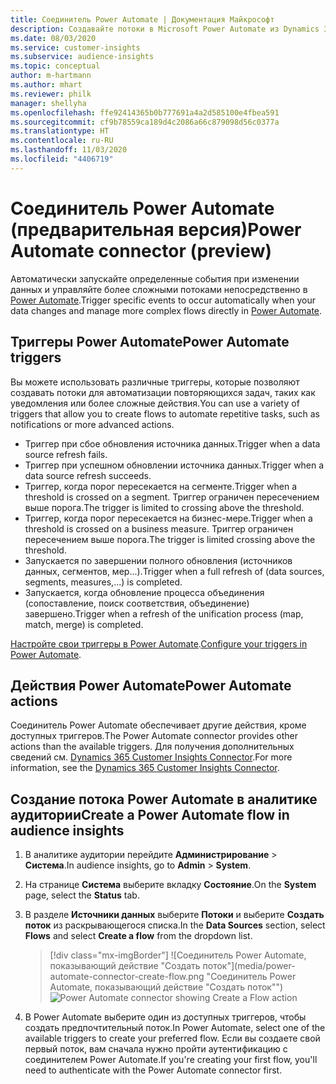 ```yaml
---
title: Соединитель Power Automate | Документация Майкрософт
description: Создавайте потоки в Microsoft Power Automate из Dynamics 365 Customer Insights.
ms.date: 08/03/2020
ms.service: customer-insights
ms.subservice: audience-insights
ms.topic: conceptual
author: m-hartmann
ms.author: mhart
ms.reviewer: philk
manager: shellyha
ms.openlocfilehash: ffe92414365b0b777691a4a2d585100e4fbea591
ms.sourcegitcommit: cf9b78559ca189d4c2086a66c879098d56c0377a
ms.translationtype: HT
ms.contentlocale: ru-RU
ms.lasthandoff: 11/03/2020
ms.locfileid: "4406719"
---
```

# <a name="power-automate-connector-preview"></a><span data-ttu-id="889ee-103">Соединитель Power Automate (предварительная версия)</span><span class="sxs-lookup"><span data-stu-id="889ee-103">Power Automate connector (preview)</span></span>

<span data-ttu-id="889ee-104">Автоматически запускайте определенные события при изменении данных и управляйте более сложными потоками непосредственно в [Power Automate](https://flow.microsoft.com/).</span><span class="sxs-lookup"><span data-stu-id="889ee-104">Trigger specific events to occur automatically when your data changes and manage more complex flows directly in [Power Automate](https://flow.microsoft.com/).</span></span>

## <a name="power-automate-triggers"></a><span data-ttu-id="889ee-105">Триггеры Power Automate</span><span class="sxs-lookup"><span data-stu-id="889ee-105">Power Automate triggers</span></span>

<span data-ttu-id="889ee-106">Вы можете использовать различные триггеры, которые позволяют создавать потоки для автоматизации повторяющихся задач, таких как уведомления или более сложные действия.</span><span class="sxs-lookup"><span data-stu-id="889ee-106">You can use a variety of triggers that allow you to create flows to automate repetitive tasks, such as notifications or more advanced actions.</span></span> 

- <span data-ttu-id="889ee-107">Триггер при сбое обновления источника данных.</span><span class="sxs-lookup"><span data-stu-id="889ee-107">Trigger when a data source refresh fails.</span></span> 
- <span data-ttu-id="889ee-108">Триггер при успешном обновлении источника данных.</span><span class="sxs-lookup"><span data-stu-id="889ee-108">Trigger when a data source refresh succeeds.</span></span>
- <span data-ttu-id="889ee-109">Триггер, когда порог пересекается на сегменте.</span><span class="sxs-lookup"><span data-stu-id="889ee-109">Trigger when a threshold is crossed on a segment.</span></span> <span data-ttu-id="889ee-110">Триггер ограничен пересечением выше порога.</span><span class="sxs-lookup"><span data-stu-id="889ee-110">The trigger is limited to crossing above the threshold.</span></span>
- <span data-ttu-id="889ee-111">Триггер, когда порог пересекается на бизнес-мере.</span><span class="sxs-lookup"><span data-stu-id="889ee-111">Trigger when a threshold is crossed on a business measure.</span></span> <span data-ttu-id="889ee-112">Триггер ограничен пересечением выше порога.</span><span class="sxs-lookup"><span data-stu-id="889ee-112">The trigger is limited crossing above the threshold.</span></span>
- <span data-ttu-id="889ee-113">Запускается по завершении полного обновления (источников данных, сегментов, мер...).</span><span class="sxs-lookup"><span data-stu-id="889ee-113">Trigger when a full refresh of (data sources, segments, measures,...) is completed.</span></span>
- <span data-ttu-id="889ee-114">Запускается, когда обновление процесса объединения (сопоставление, поиск соответствия, объединение) завершено.</span><span class="sxs-lookup"><span data-stu-id="889ee-114">Trigger when a refresh of the unification process (map, match, merge) is completed.</span></span>

<span data-ttu-id="889ee-115">[Настройте свои триггеры в Power Automate](https://flow.microsoft.com/connectors/shared_customerinsights/dynamics-365-customer-insights-connector/).</span><span class="sxs-lookup"><span data-stu-id="889ee-115">[Configure your triggers in Power Automate](https://flow.microsoft.com/connectors/shared_customerinsights/dynamics-365-customer-insights-connector/).</span></span>

## <a name="power-automate-actions"></a><span data-ttu-id="889ee-116">Действия Power Automate</span><span class="sxs-lookup"><span data-stu-id="889ee-116">Power Automate actions</span></span>
<span data-ttu-id="889ee-117">Соединитель Power Automate обеспечивает другие действия, кроме доступных триггеров.</span><span class="sxs-lookup"><span data-stu-id="889ee-117">The Power Automate connector provides other actions than the available triggers.</span></span> <span data-ttu-id="889ee-118">Для получения дополнительных сведений см. [Dynamics 365 Customer Insights Connector](https://docs.microsoft.com/connectors/customerinsights/).</span><span class="sxs-lookup"><span data-stu-id="889ee-118">For more information, see the [Dynamics 365 Customer Insights Connector](https://docs.microsoft.com/connectors/customerinsights/).</span></span>

## <a name="create-a-power-automate-flow-in-audience-insights"></a><span data-ttu-id="889ee-119">Создание потока Power Automate в аналитике аудитории</span><span class="sxs-lookup"><span data-stu-id="889ee-119">Create a Power Automate flow in audience insights</span></span>

1. <span data-ttu-id="889ee-120">В аналитике аудитории перейдите **Администрирование** > **Система**.</span><span class="sxs-lookup"><span data-stu-id="889ee-120">In audience insights, go to **Admin** > **System**.</span></span>

1. <span data-ttu-id="889ee-121">На странице **Система** выберите вкладку **Состояние**.</span><span class="sxs-lookup"><span data-stu-id="889ee-121">On the **System** page, select the **Status** tab.</span></span>

1. <span data-ttu-id="889ee-122">В разделе **Источники данных** выберите **Потоки** и выберите **Создать поток** из раскрывающегося списка.</span><span class="sxs-lookup"><span data-stu-id="889ee-122">In the **Data Sources** section, select **Flows** and select **Create a flow** from the dropdown list.</span></span>
   > [!div class="mx-imgBorder"]
   > <span data-ttu-id="889ee-123">![Соединитель Power Automate, показывающий действие "Создать поток"](media/power-automate-connector-create-flow.png "Соединитель Power Automate, показывающий действие "Создать поток"")</span><span class="sxs-lookup"><span data-stu-id="889ee-123">![Power Automate connector showing Create a Flow action](media/power-automate-connector-create-flow.png "Power Automate connector showing Create a Flow action")</span></span>

1. <span data-ttu-id="889ee-124">В Power Automate выберите один из доступных триггеров, чтобы создать предпочтительный поток.</span><span class="sxs-lookup"><span data-stu-id="889ee-124">In Power Automate, select one of the available triggers to create your preferred flow.</span></span> <span data-ttu-id="889ee-125">Если вы создаете свой первый поток, вам сначала нужно пройти аутентификацию с соединителем Power Automate.</span><span class="sxs-lookup"><span data-stu-id="889ee-125">If you're creating your first flow, you'll need to authenticate with the Power Automate connector first.</span></span>
